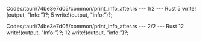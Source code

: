 Codes/tauri/74be3e7d05/common/print_info_after.rs --- 1/2 --- Rust
5     write!(output, "Info:")?;                                                                                                                              5     write!(output, "info:")?;

Codes/tauri/74be3e7d05/common/print_info_after.rs --- 2/2 --- Rust
12     write!(output, "Info:")?;                                                                                                                             12     write!(output, "info:")?;

